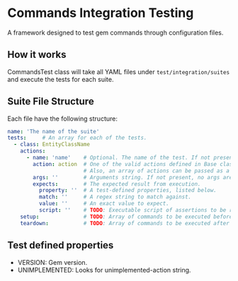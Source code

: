 # Commands Integration Testing

A framework designed to test gem commands through configuration files.

## How it works

CommandsTest class will take all YAML files under `test/integration/suites` and execute the tests for each suite.

## Suite File Structure

Each file have the following structure:

```yaml
name: 'The name of the suite'
tests:     # An array for each of the tests.
  - class: EntityClassName
    actions:
      - name: 'name'    # Optional. The name of the test. If not present, the action is used.
        action: action  # One of the valid actions defined in Base class. Can be many tests for each action.
                        # Also, an array of actions can be passed as a batch test.
        args: ''        # Arguments string. If not present, no args are passed.
        expects:        # The expected result from execution.
          property: ''  # A test-defined properties, listed below.
          match: ''     # A regex string to match against.
          value: ''     # An exact value to expect.
          script: ''    # TODO: Executable script of assertions to be run.
    setup:              # TODO: Array of commands to be executed before the test
    teardown:           # TODO: Array of commands to be executed after the test
```

## Test defined properties

* VERSION: Gem version.
* UNIMPLEMENTED: Looks for unimplemented-action string.
